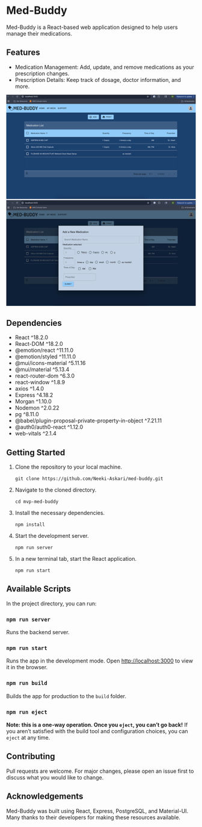 # Med-Buddy

Med-Buddy is a React-based web application designed to help users manage their medications.

## Features

- Medication Management: Add, update, and remove medications as your prescription changes.
- Prescription Details: Keep track of dosage, doctor information, and more.

![Medication Table](./public/table.png)
![Modal](./public/modal.png)

## Dependencies

- React ^18.2.0
- React-DOM ^18.2.0
- @emotion/react ^11.11.0
- @emotion/styled ^11.11.0
- @mui/icons-material ^5.11.16
- @mui/material ^5.13.4
- react-router-dom ^6.3.0
- react-window ^1.8.9
- axios ^1.4.0
- Express ^4.18.2
- Morgan ^1.10.0
- Nodemon ^2.0.22
- pg ^8.11.0
- @babel/plugin-proposal-private-property-in-object ^7.21.11
- @auth0/auth0-react ^1.12.0
- web-vitals ^2.1.4

## Getting Started

1. Clone the repository to your local machine.
    ```
    git clone https://github.com/Neeki-Askari/med-buddy.git
    ```
2. Navigate to the cloned directory.
    ```
    cd mvp-med-buddy
    ```
3. Install the necessary dependencies.
    ```
    npm install
    ```
4. Start the development server.
    ```
    npm run server
    ```
5. In a new terminal tab, start the React application.
    ```
    npm run start
    ```

## Available Scripts

In the project directory, you can run:

### `npm run server`
Runs the backend server.

### `npm run start`
Runs the app in the development mode. Open [http://localhost:3000](http://localhost:3000) to view it in the browser.

### `npm run build`
Builds the app for production to the `build` folder.

### `npm run eject`
**Note: this is a one-way operation. Once you `eject`, you can’t go back!**
If you aren’t satisfied with the build tool and configuration choices, you can `eject` at any time.

## Contributing

Pull requests are welcome. For major changes, please open an issue first to discuss what you would like to change.

## Acknowledgements

Med-Buddy was built using React, Express, PostgreSQL, and Material-UI. Many thanks to their developers for making these resources available.


